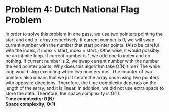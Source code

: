 # Problem 4: Dutch National Flag Problem
In order to solve this problem in one pass, we use two pointers pointing the start and end of array respectively. If current number is 0, we will swap current number with the number that start pointer points.  (Also be careful with the index, if index < start, index = start.) Otherwise, it would possibly be an infinite loop.
If current number is 1, we add one to index and do nothing. If current number is 2, we swap current number with the number the end pointer points.
Why does this algorithm take O(N) time? The while loop would stop executing when two pointers met. The counter of two pointers also means that we just iterate the array once using two pointers with opposite directions. Therefore, the time complexity depends on the length of the array, and it is linear. In addition, we did not use extra space to store the data. Therefore, the space complexity is O(1).
<br>
**Time complexity: O(N)<br>
Space complexity; O(1)**
